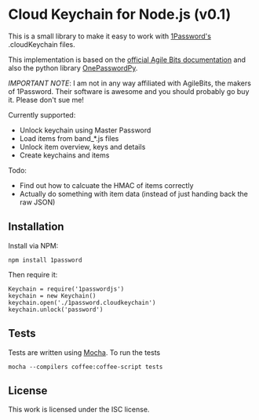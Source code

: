# Cloud Keychain for Node.js (v0.1)

This is a small library to make it easy to work with
  [1Password's](http://agilebits.com/onepassword) .cloudKeychain files.

This implementation is based on the
  [official Agile Bits documentation](http://learn.agilebits.com/1Password4/Security/keychain-design.html)
  and also the python library [OnePasswordPy](http://github.com/roguelazer/onepasswordpy).

*IMPORTANT NOTE*: I am not in any way affiliated with AgileBits, the makers
  of 1Password. Their software is awesome and you should probably go buy it.
  Please don't sue me!

Currently supported:

- Unlock keychain using Master Password
- Load items from band_*.js files
- Unlock item overview, keys and details
- Create keychains and items


Todo:

- Find out how to calcuate the HMAC of items correctly
- Actually do something with item data (instead of just handing back the raw
JSON)

## Installation

Install via NPM:

    npm install 1password

Then require it:

    Keychain = require('1passwordjs')
    keychain = new Keychain()
    keychain.open('./1password.cloudkeychain')
    keychain.unlock('password')


## Tests

Tests are written using [Mocha](http://visionmedia.github.com/mocha/).
To run the tests

    mocha --compilers coffee:coffee-script tests

License
-------
This work is licensed under the ISC license.